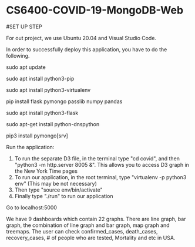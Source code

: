# CS6400-COVID-19-MongoDB-Web

#SET UP STEP

For out project, we use Ubuntu 20.04 and Visual Studio Code.

In order to successfully deploy this application, you have to do the following.

sudo apt update

sudo apt install python3-pip

sudo apt install python3-virtualenv

pip install flask pymongo passlib numpy pandas

sudo apt install python3-flask

sudo apt-get install python-dnspython

pip3 install pymongo[srv]

Run the application: 
  1. To run the separate D3 file, in the terminal type "cd covid", and then "python3 -m http.server 8005 &". This allows you to access D3 graph in the New York Time pages
  2. To run our application, in the root terminal, type "virtualenv -p python3 env" (This may be not necessary)
  3. Then type "source env/bin/activate"
  4. Finally type "./run" to run our application

Go to localhost:5000

We have 9 dashboards which contain 22 graphs. There are line graph, bar graph, the combination of line graph and bar graph, map graph and treemaps. The user can check confirmed_cases, death_cases, recovery_cases, # of people who are tested, Mortality and etc in USA.
